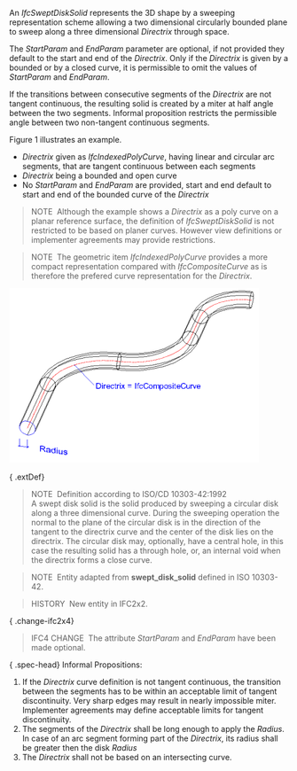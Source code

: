 ﻿An _IfcSweptDiskSolid_ represents the 3D shape by a sweeping representation scheme allowing a two dimensional circularly bounded plane to sweep along a three dimensional _Directrix_ through space.

The _StartParam_ and _EndParam_ parameter are optional, if not provided they default to the start and end of the _Directrix_. Only if the _Directrix_ is given by a bounded or by a closed curve, it is permissible to omit the values of _StartParam_ and _EndParam_.

If the transitions between consecutive segments of the _Directrix_ are not tangent continuous, the resulting solid is created by a miter at half angle between the two segments. Informal proposition restricts the permissible angle between two non-tangent continuous segments.

Figure 1 illustrates an example.

* _Directrix_ given as _IfcIndexedPolyCurve_, having linear and circular arc segments, that are tangent continuous between each segments
* _Directrix_ being a bounded and open curve
* No _StartParam_ and _EndParam_ are provided, start and end default to start and end of the bounded curve of the _Directrix_

> NOTE&nbsp; Although the example shows a _Directrix_ as a poly curve on a planar reference surface, the definition of _IfcSweptDiskSolid_ is not restricted to be based on planer curves. However view definitions or implementer agreements may provide restrictions.

> NOTE&nbsp; The geometric item _IfcIndexedPolyCurve_ provides a more compact representation compared with _IfcCompositeCurve_ as is therefore the prefered curve representation for the _Directrix_.

!["disk solid"](../../../../../../figures/ifcsweptdisksolid-layout1.png "Figure 1 &mdash; Swept disk solid geometry")

{ .extDef}
> NOTE&nbsp; Definition according to ISO/CD 10303-42:1992  
> A swept disk solid is the solid produced by sweeping a circular disk along a three dimensional curve. During the sweeping operation the normal to the plane of the circular disk is in the direction of the tangent to the directrix curve and the center of the disk lies on the directrix. The circular disk may, optionally, have a central hole, in this case the resulting solid has a through hole, or, an internal void when the directrix forms a close curve.

> NOTE&nbsp; Entity adapted from **swept_disk_solid** defined in ISO 10303-42.

> HISTORY&nbsp; New entity in IFC2x2.

{ .change-ifc2x4}
> IFC4 CHANGE&nbsp; The attribute _StartParam_ and _EndParam_ have been made optional.

{ .spec-head}
Informal Propositions:

1. If the _Directrix_ curve definition is not tangent continuous, the transition between the segments has to be within an acceptable limit of tangent discontinuity. Very sharp edges may result in nearly impossible miter. Implementer agreements may define acceptable limits for tangent discontinuity.
2. The segments of the _Directrix_ shall be long enough to apply the _Radius_. In case of an arc segment forming part of the _Directrix_, its radius shall be greater then the disk _Radius_
3. The _Directrix_ shall not be based on an intersecting curve.